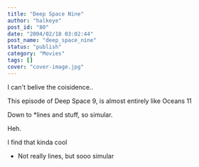 ```yaml
---
title: "Deep Space Nine"
author: "halkeye"
post_id: "80"
date: "2004/02/18 03:02:44"
post_name: "deep_space_nine"
status: "publish"
category: "Movies"
tags: []
cover: "cover-image.jpg"
---
```


I can't belive the coisidence..

This episode of Deep Space 9, is almost entirely like Oceans 11  

Down to *lines and stuff, so simular.  

Heh.

I find that kinda cool

  

* Not really lines, but sooo simular